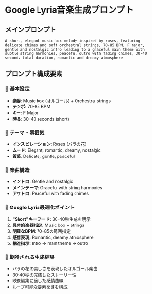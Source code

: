 # Google Lyria音楽生成プロンプト

## メインプロンプト
```
A short, elegant music box melody inspired by roses, featuring delicate chimes and soft orchestral strings, 70-85 BPM, F major, gentle and nostalgic intro leading to a graceful main theme with subtle string harmonies, peaceful outro with fading chimes, 30-40 seconds total duration, romantic and dreamy atmosphere
```

## プロンプト構成要素

### 🎵 基本設定
- **楽器**: Music box (オルゴール) + Orchestral strings
- **テンポ**: 70-85 BPM
- **キー**: F Major
- **時長**: 30-40 seconds (short)

### 🌹 テーマ・雰囲気
- **インスピレーション**: Roses (バラの花)
- **ムード**: Elegant, romantic, dreamy, nostalgic
- **質感**: Delicate, gentle, peaceful

### 🎼 楽曲構造
- **イントロ**: Gentle and nostalgic
- **メインテーマ**: Graceful with string harmonies  
- **アウトロ**: Peaceful with fading chimes

### 📝 Google Lyria最適化ポイント
1. **"Short"キーワード**: 30-40秒生成を明示
2. **具体的楽器指定**: Music box + strings
3. **明確なBPM**: 70-85の範囲指定
4. **感情表現**: Romantic, dreamy atmosphere
5. **構造指示**: Intro → main theme → outro

### 🎯 期待される生成結果
- バラの花の美しさを表現したオルゴール楽曲
- 30-40秒の完結したストーリー性
- 映像編集に適した感情曲線
- ループ可能な要素を含む構成